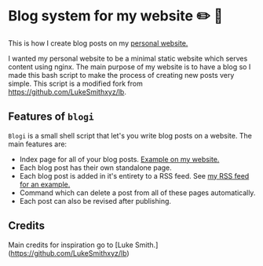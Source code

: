 # Blog system for my website :pencil2: :orange_book:
This is how I create blog posts on my [personal website.](https://miikanissi.com)

I wanted my personal website to be a minimal static website which serves content using nginx. The main purpose of my website is to have a blog so I made this bash script to make the process of creating new posts very simple. This script is a modified fork from https://github.com/LukeSmithxyz/lb.

## Features of `blogi`

`Blogi` is a small shell script that let's you write blog posts on a website. The main features are:

- Index page for all of your blog posts. [Example on my website.](https://miikanissi.com/blogindex)
- Each blog post has their own standalone page.
- Each blog post is added in it's entirety to a RSS feed. See [my RSS feed for an example.](https://miikanissi.com/rss.xml)
- Command which can delete a post from all of these pages automatically.
- Each post can also be revised after publishing.

## Credits
Main credits for inspiration go to [Luke Smith.] (https://github.com/LukeSmithxyz/lb)
